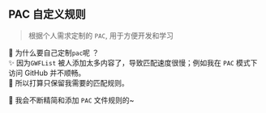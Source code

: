 ## PAC 自定义规则
> 根据个人需求定制的 `PAC`, 用于方便开发和学习   

👀 为什么要自己定制`pac`呢 ？   
✨ 因为`GWFList` 被人添加太多内容了，导致匹配速度很慢；例如我在 `PAC` 模式下访问 GitHub 并不顺畅。    
🤣 所以打算只保留我需要的匹配规则。

📖 我会不断精简和添加 `PAC` 文件规则的~
